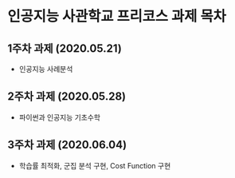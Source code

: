 # 인공지능 사관학교 프리코스 과제 목차

## 1주차 과제 (2020.05.21)
* 인공지능 사례분석

## 2주차 과제 (2020.05.28)
* 파이썬과 인공지능 기초수학

## 3주차 과제 (2020.06.04)
* 학습률 최적화, 군집 분석 구현, Cost Function 구현
